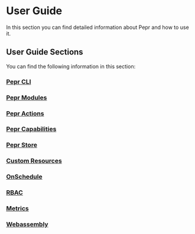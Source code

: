 # User Guide

In this section you can find detailed information about Pepr and how to use it.

## User Guide Sections

You can find the following information in this section:

### [Pepr CLI](./30_user-guide/10_pepr-cli.md)

### [Pepr Modules](20_pepr-modules.md)

### [Pepr Actions](30_actions.md)

### [Pepr Capabilities](40_capabilities.md)

### [Pepr Store](../30_user-guide/50_store.md)

### [Custom Resources](../30_user-guide/70_custom-resources.md)

### [OnSchedule](../30_user-guide/80_onschedule.md)

### [RBAC](../30_user-guide/90_rbac.md)

### [Metrics](../30_user-guide/100_metrics.md)

### [Webassembly](../30_user-guide/110_webassembly.md)

